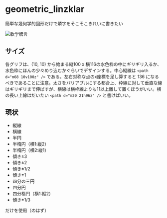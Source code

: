 # geometric_linzklar

簡単な幾何学的図形だけで燐字をそこそこきれいに書きたい

![軟学牌言](https://github.com/sozysozbot/geometric_linzklar/blob/master/spoonfed_pekzep.png)

## サイズ
各グリフは、(10, 10) から始まる縦100 x 横116の水色枠の中にギリギリ入るか、水色枠にほんの少々めり込むかぐらいでデザインする。中心縦線は `<path d="m68 10v100z" />` である。左右対称な点のx座標を足し算すると 136 になるべきであることに注意。太さをバリアブルにする都合上、枠線に対して垂直な線はギリギリまで伸ばすが、横線は横枠線よりも11以上離して置くほうがいい。横の長い上線はだいたい `<path d="m20 21h96z" />` と書けばいい。

## 現状

 * 縦線
 * 横線
 * 半円
 * 半楕円（横1:縦2）
 * 半楕円（横2:縦1）
 * 傾き±3
 * 傾き±2
 * 傾き±1/2
 * 傾き±1
 * 四分の三円
 * 四分円
 * 四分楕円（横1:縦2）
 * 傾き±1/3

だけを使用（のはず）



